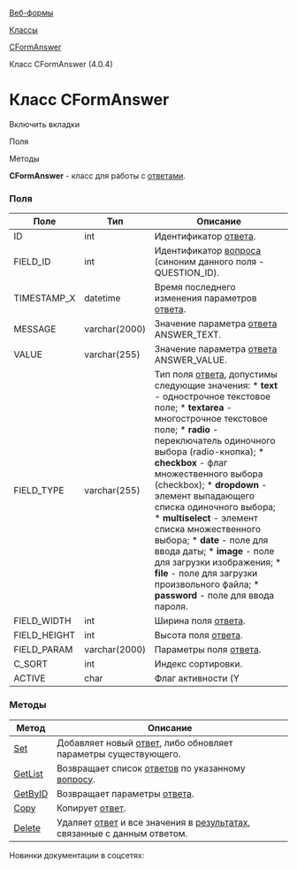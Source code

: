 [Веб-формы](/api_help/form/index.php)

[Классы](/api_help/form/classes/index.php)

[CFormAnswer](/api_help/form/classes/cformanswer/index.php)

Класс CFormAnswer (4.0.4)

Класс CFormAnswer
=================

Включить вкладки

Поля

Методы

**CFormAnswer** - класс для работы с [ответами](/api_help/form/terms.php#answer).

### Поля

| Поле | Тип | Описание |
| --- | --- | --- |
| ID | int | Идентификатор [ответа](/api_help/form/terms.php#answer). |
| FIELD\_ID | int | Идентификатор [вопроса](/api_help/form/terms.php#question) (синоним данного поля - QUESTION\_ID). |
| TIMESTAMP\_X | datetime | Время последнего изменения параметров [ответа](/api_help/form/terms.php#answer). |
| MESSAGE | varchar(2000) | Значение параметра [ответа](/api_help/form/terms.php#answer) ANSWER\_TEXT. |
| VALUE | varchar(255) | Значение параметра [ответа](/api_help/form/terms.php#answer) ANSWER\_VALUE. |
| FIELD\_TYPE | varchar(255) | Тип поля [ответа](/api_help/form/terms.php#answer), допустимы следующие значения:  * **text** - однострочное текстовое поле; * **textarea** - многострочное текстовое поле; * **radio** - переключатель одиночного выбора (radio-кнопка); * **checkbox** - флаг множественного выбора (checkbox); * **dropdown** - элемент выпадающего списка одиночного выбора; * **multiselect** - элемент списка множественного выбора; * **date** - поле для ввода даты; * **image** - поле для загрузки изображения; * **file** - поле для загрузки произвольного файла; * **password** - поле для ввода пароля. |
| FIELD\_WIDTH | int | Ширина поля [ответа](/api_help/form/terms.php#answer). |
| FIELD\_HEIGHT | int | Высота поля [ответа](/api_help/form/terms.php#answer). |
| FIELD\_PARAM | varchar(2000) | Параметры поля [ответа](/api_help/form/terms.php#answer). |
| C\_SORT | int | Индекс сортировки. |
| ACTIVE | char | Флаг активности (Y|N). |

### Методы

| Метод | Описание |
| --- | --- |
| [Set](/api_help/form/classes/cformanswer/set.php) | Добавляет новый [ответ](/api_help/form/terms.php#answer), либо обновляет параметры существующего. |
| [GetList](/api_help/form/classes/cformanswer/getlist.php) | Возвращает список [ответов](/api_help/form/terms.php#answer) по указанному [вопросу](/api_help/form/terms.php#question). |
| [GetByID](/api_help/form/classes/cformanswer/getbyid.php) | Возвращает параметры [ответа](/api_help/form/terms.php#answer). |
| [Copy](/api_help/form/classes/cformanswer/copy.php) | Копирует [ответ](/api_help/form/terms.php#answer). |
| [Delete](/api_help/form/classes/cformanswer/delete.php) | Удаляет [ответ](/api_help/form/terms.php#answer) и все значения в [результатах](/api_help/form/terms.php#result), связанные с данным ответом. |

Новинки документации в соцсетях:
